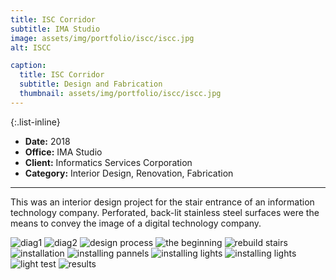```yaml
---
title: ISC Corridor
subtitle: IMA Studio
image: assets/img/portfolio/iscc/iscc.jpg
alt: ISCC

caption:
  title: ISC Corridor
  subtitle: Design and Fabrication
  thumbnail: assets/img/portfolio/iscc/iscc.jpg
---
```


{:.list-inline}

- **Date:** 2018
- **Office:** IMA Studio
- **Client:** Informatics Services Corporation
- **Category:** Interior Design, Renovation, Fabrication

---

This was an interior design project for the stair entrance of an information technology company. Perforated, back-lit stainless steel surfaces were the means to convey the image of a digital technology company.

<img src="assets/img/portfolio/iscc/ISC.jpg" alt="diag1">
<img src="assets/img/portfolio/iscc/Asset-2048x1367.jpg" alt="diag2">
<img src="assets/img/portfolio/iscc/03-98-08-20-2048x1269.jpg" alt="design process">
<img src="assets/img/portfolio/iscc/3-1-768x768.jpg" alt="the beginning">
<img src="assets/img/portfolio/iscc/4-1-768x768.jpg" alt="rebuild stairs">
<img src="assets/img/portfolio/iscc/136.jpg" alt="installation">
<img src="assets/img/portfolio/iscc/11-1-768x768.jpg" alt="installing pannels">
<img src="assets/img/portfolio/iscc/10-768x768.jpg" alt="installing lights">
<img src="assets/img/portfolio/iscc/135-768x768.jpg" alt="installing lights">
<img src="assets/img/portfolio/iscc/7-768x768.jpg" alt="light test">
<img src="assets/img/portfolio/iscc/140.jpg" alt="results">
